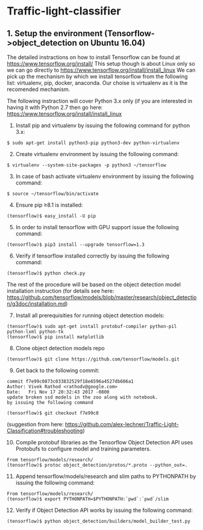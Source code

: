# Traffic-light-classifier


## 1. Setup the environment (Tensorflow->object_detection on Ubuntu 16.04)

The detailed instractions on how to install Tensorflow can be found at https://www.tensorflow.org/install/
This setup though is about Linux only so we can go directly to https://www.tensorflow.org/install/install_linux
We can pick up the mechanism by which we install tensorflow from the following list: virtualenv, pip, docker, anaconda.
Our choise is virtualenv as it is the recomended mechanism. 

The following instraction will cover Python 3.x only (if you are interested in having it with Python 2.7 then go here: https://www.tensorflow.org/install/install_linux

1) Install pip and virtualenv by issuing the following command for python 3.x:
```
$ sudo apt-get install python3-pip python3-dev python-virtualenv
```
2) Create virtualenv environment by issuing the following command:
```
$ virtualenv --system-site-packages -p python3 ~/tensorflow
```
3) In case of bash activate virtualenv environment by issuing the following command:
```
$ source ~/tensorflow/bin/activate
```
4) Ensure pip ≥8.1 is installed:
```
(tensorflow)$ easy_install -U pip
```
5) In order to install tensorflow with GPU support issue the following command:
```
(tensorflow)$ pip3 install --upgrade tensorflow=1.3
```
6) Verify if tensorflow installed correctly by issuing the following command:
```
(tensorflow)$ python check.py
```
The rest of the procedure will be based on the object detection model installation instruction (for details see here: https://github.com/tensorflow/models/blob/master/research/object_detection/g3doc/installation.md)

7) Install all prerequisities for running object detection models: 
```
(tensorflow)$ sudo apt-get install protobuf-compiler python-pil python-lxml python-tk
(tensorflow)$ pip install matplotlib
```
8) Clone object detection models repo
```
(tensorflow)$ git clone https://github.com/tensorflow/models.git
```
9) Get back to the following commit:
```
commit f7e99c0873c033832529f18e6596a4527db606a1
Author: Vivek Rathod <rathodv@google.com>
Date:   Fri Nov 17 20:32:43 2017 -0800
update broken ssd models in the zoo along with notebook.
by issuing the following command
```
```
(tensorflow)$ git checkout f7e99c0
```
(suggestion from here: https://github.com/alex-lechner/Traffic-Light-Classification#troubleshooting)

10) Compile protobuf libraries as the Tensorflow Object Detection API uses Protobufs to configure model and training 
parameters.
```
From tensorflow/models/research/
(tensorflow)$ protoc object_detection/protos/*.proto --python_out=.
```
11) Append tensorflow/models/research and slim paths to PYTHONPATH by issuing the following command: 
```
From tensorflow/models/research/
(tensorflow)$ export PYTHONPATH=$PYTHONPATH:`pwd`:`pwd`/slim
```
12) Verify if Object Detection API works by issuing the following command:
```
(tensorflow)$ python object_detection/builders/model_builder_test.py
```
